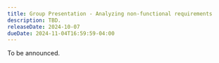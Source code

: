 ```yaml
---
title: Group Presentation - Analyzing non-functional requirements
description: TBD.
releaseDate: 2024-10-07
dueDate: 2024-11-04T16:59:59-04:00
---
```


To be announced.
